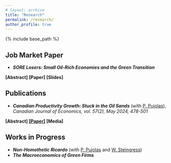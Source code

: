 ```yaml
---
# layout: archive
title: "Research"
permalink: /research/
author_profile: true
---
```


{% include base_path %}

## Job Market Paper

* ***SORE Losers: Small Oil-Rich Economies and the Green Transition***
<div id="container"> 
<a id="abstract" onclick="displayTog('jmpAbstract')"><b>[Abstract]</b></a>
<a id="paper"><b>[Paper]</b></a>
<a id="slides"><b>[Slides]</b></a>
</div>
<div id="jmpAbstract" style="display:none;"><p>The global push to move away from fossil fuels carries significant implications for oil exporting countries. In this paper I develop a quantitative model of a small open oil exporting country and apply it to Canadian data to quantify the welfare impacts of the 2000s oil price boom before investigating the predicted welfare affects of vanishing global demand for fossil inputs. Consistent with the existing literature, my model produces welfare gains out of the 2000s energy price boom. The model predicts significant welfare losses for both current and future generations when the global demand for oil decreases over a period of 30 years.</p></div>


## Publications

* ***Canadian Productivity Growth: Stuck in the Oil Sands*** (with [P. Pujolas](https://pau.pujolasfons.com/)), *Canadian Journal of Economics, vol. 57(2), May 2024, 478-501*
<div id="container"> 
  <a id="abstract" onclick="displayTog('cjeAbstract')"><b>[Abstract]</b></a>
  <a id="paper" href="https://papers.ssrn.com/sol3/papers.cfm?abstract_id=4417319"><b>[Paper]</b></a>
  <a id="media" onclick="displayTog('cjeMedia')"><b>[Media]</b></a>
</div>
<div id="cjeAbstract" style="display:none;"><p>We study the behaviour of Canadian Total Factor Productivity (TFP) growth over the past 60 years. We find that the observed stagnation during the last 20 years is entirely accounted for by the Oil sector. Higher oil prices made capital-intensive sources of oil like the oil sands viable to extract on a commercial scale. However, the greater input required per barrel of oil slowed TFP growth. Comparing Canadian TFP growth to those of the United States and Norway reinforces these results. However, our result should not be interpreted to carry any welfare implications.</p></div>
<div id="cjeMedia" style="display:none;">
<a href="https://www.theglobeandmail.com/business/commentary/article-despite-its-shortcomings-canada-is-not-an-economic-basket-case/">Globe and Mail, </a>
<a href="https://www.theglobeandmail.com/business/commentary/article-canadas-productivity-problem-isnt-that-big-if-we-exclude-oil/">Globe and Mail (II), </a>
<a href="https://thehub.ca/2024/07/11/trevor-tombe-canadas-resource-sector-is-its-productivity-powerhouse/">The Hub, </a>
<a href="https://www.tvo.org/article/is-canada-actually-facing-a-productivity-emergency">TVO, </a>
<a href="https://brighterworld.mcmaster.ca/articles/over-a-barrel-canadas-oil-industry-is-a-drain-on-productivity-research-shows/">Brighter World, </a>
<a href="https://worthwhile.typepad.com/worthwhile_canadian_initi/2024/06/tfp.html">Worthwhile Canadian Initiative, </a>
<a href="https://nadaesgratis.es/admin/productividad-y-petroleo">NadaEsGratis</a>
<a href="https://www.ctf.ca/EN/EN/Newsletters/Perspectives/2023/4/230405.aspx">Canadian Tax Foundation</a>
</div>

## Works in Progress

* ***Non-Homothetic Ricardo*** (with [P. Pujolas](https://pau.pujolasfons.com/) and [W. Steingress](https://steingress.github.io/))
* ***The Macroeconomics of Green Firms***



